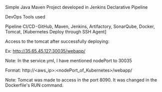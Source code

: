 Simple Java Maven Project developed in Jenkins Declarative Pipeline

DevOps Tools used

Pipeline CI/CD - GitHub, Maven, Jenkins, Artifactory, SonarQube, Docker, Tomcat, [Kubernetes Deploy through SSH Agent]

Access to the tomcat after successfully deploying: 

Ex: http://35.65.45.127:30035/webapp/

Note: In the service.yml, I have mentioned nodePort to 30035

Format: http://<aws_ip>:<nodePort_of_Kubernetes>/webapp/

Note: Tomcat was made to access in the port 8090. It was changed in the Dockerfile's RUN command.
